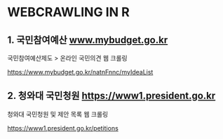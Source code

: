 # WEBCRAWLING IN R

## 1. 국민참여예산 www.mybudget.go.kr 

국민참여예산제도 > 온라인 국민의견 웹 크롤링

https://www.mybudget.go.kr/natnFnnc/myIdeaList

## 2. 청와대 국민청원 https://www1.president.go.kr

청와대 국민청원 및 제안 목록 웹 크롤링

https://www1.president.go.kr/petitions
